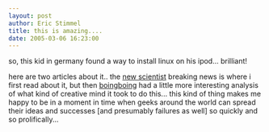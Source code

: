 ```yaml
---
layout: post
author: Eric Stimmel
title: this is amazing....
date: 2005-03-06 16:23:00
--- 
```



so, this kid in germany found a way to install linux on his ipod... brilliant!

here are two articles about it.. the [new scientist][] breaking news is where i first read about it, but then [boingboing][] had a little more interesting analysis of what kind of creative mind it took to do this... this kind of thing makes me happy to be in a moment in time when geeks around the world can spread their ideas and successes [and presumably failures as well] so quickly and so prolifically...

  [new scientist]: http://www.newscientist.com/article.ns?id=dn7085
  [boingboing]: http://www.boingboing.net/2005/02/26/ipod_acoustic_hack_w.html

